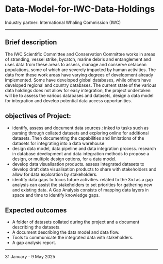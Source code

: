 # Data-Model-for-IWC-Data-Holdings
Industry partner: International Whaling Commission (IWC)
***

## Brief description
The IWC Scientific Committee and Conservation Committee works in areas of stranding, vessel strike, bycatch, marine debris and entanglement and uses data from these areas to assess, manage and conserve cetacean populations, some of which are severely impacted by human activities. The data from these work areas have varying degrees of development already implemented. Some have developed global databases, while others have developed regional and country databases. The current state of the various data holdings does not allow for easy integration, the project undertaken will be to assess the various databases and datasets, design a data model for integration and develop potential data access opportunities.


## objectives of Project:
- identify, assess and document data sources.:
      inked to tasks such as parsing through collated datasets and exploring online for additional datasets. Then documenting the capabilities and limitations of the datasets for integrating into a data warehouse
- design data model, data pipeline and data integration process.
      research in database development and data integration methods to propose a design, or multiple design options, for a data model.
- develop data visualisation products.
      assess integrated datasets to develop draft data visualisation products to share with stakeholders and allow for data exploration by stakeholders.
- identify data gaps to focus future activities.
      related to the 3rd as a gap analysis can assist the stakeholders to set priorities for gathering new and existing data. A Gap Analysis consists of mapping data layers in space and time to identify knowledge gaps.

## Expected outcomes

-	A folder of datasets collated during the project and a document describing the datasets.
-	A document describing the data model and data flow.
- Tools to communicate the integrated data with stakeholders.
-	A gap analysis report.




***
31 January - 9 May 2025






  
